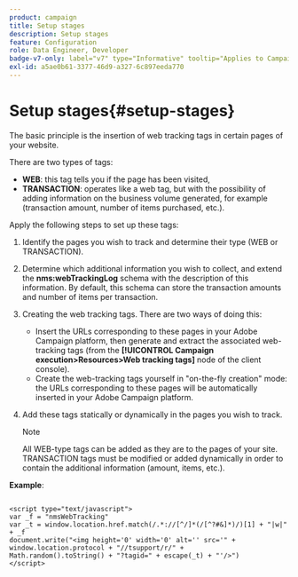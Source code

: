 ```yaml
---
product: campaign
title: Setup stages
description: Setup stages
feature: Configuration
role: Data Engineer, Developer
badge-v7-only: label="v7" type="Informative" tooltip="Applies to Campaign Classic v7 only"
exl-id: a5ae0b61-3377-46d9-a327-6c897eeda770
---
```

# Setup stages{#setup-stages}

The basic principle is the insertion of web tracking tags in certain pages of your website.

There are two types of tags:

* **WEB**: this tag tells you if the page has been visited,
* **TRANSACTION**: operates like a web tag, but with the possibility of adding information on the business volume generated, for example (transaction amount, number of items purchased, etc.).

Apply the following steps to set up these tags:

1. Identify the pages you wish to track and determine their type (WEB or TRANSACTION).
1. Determine which additional information you wish to collect, and extend the **nms:webTrackingLog** schema with the description of this information. By default, this schema can store the transaction amounts and number of items per transaction.
1. Creating the web tracking tags. There are two ways of doing this:

    * Insert the URLs corresponding to these pages in your Adobe Campaign platform, then generate and extract the associated web-tracking tags (from the **[!UICONTROL Campaign execution>Resources>Web tracking tags]** node of the client console). 
    * Create the web-tracking tags yourself in "on-the-fly creation" mode: the URLs corresponding to these pages will be automatically inserted in your Adobe Campaign platform.

1. Add these tags statically or dynamically in the pages you wish to track.

   >[!NOTE]
   >
   >All WEB-type tags can be added as they are to the pages of your site. TRANSACTION tags must be modified or added dynamically in order to contain the additional information (amount, items, etc.).

**Example**:

```

<script type="text/javascript">
var _f = "nmsWebTracking"
var _t = window.location.href.match(/.*://[^/]*(/[^?#&]*)/)[1] + "|w|" + _f
document.write("<img height='0' width='0' alt='' src='" +
window.location.protocol + "//tsupport/r/" +
Math.random().toString() + "?tagid=" + escape(_t) + "'/>")
</script>

```
